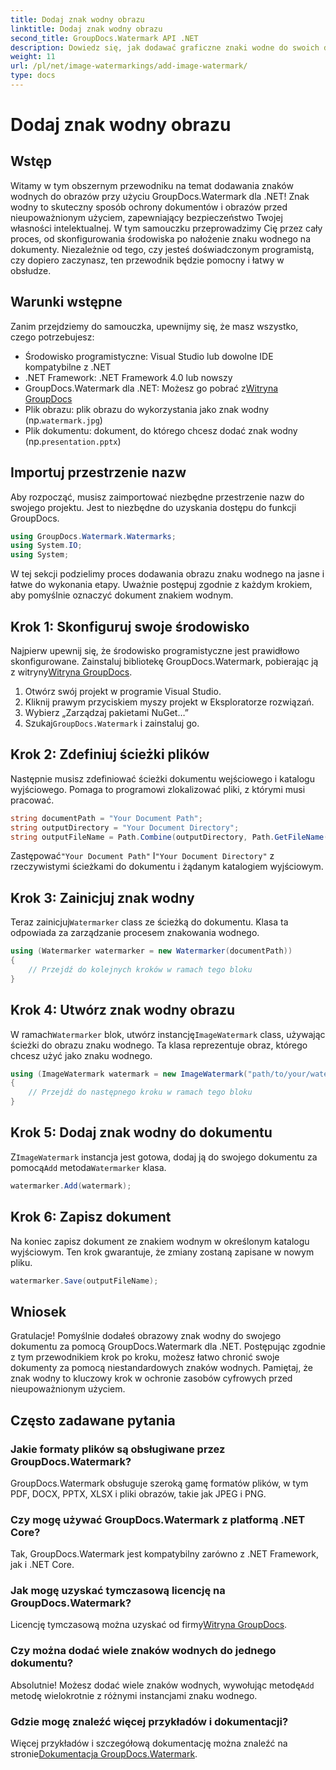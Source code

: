```yaml
---
title: Dodaj znak wodny obrazu
linktitle: Dodaj znak wodny obrazu
second_title: GroupDocs.Watermark API .NET
description: Dowiedz się, jak dodawać graficzne znaki wodne do swoich dokumentów za pomocą GroupDocs.Watermark dla platformy .NET, korzystając ze szczegółowego samouczka krok po kroku.
weight: 11
url: /pl/net/image-watermarkings/add-image-watermark/
type: docs
---
```

# Dodaj znak wodny obrazu

## Wstęp
Witamy w tym obszernym przewodniku na temat dodawania znaków wodnych do obrazów przy użyciu GroupDocs.Watermark dla .NET! Znak wodny to skuteczny sposób ochrony dokumentów i obrazów przed nieupoważnionym użyciem, zapewniający bezpieczeństwo Twojej własności intelektualnej. W tym samouczku przeprowadzimy Cię przez cały proces, od skonfigurowania środowiska po nałożenie znaku wodnego na dokumenty. Niezależnie od tego, czy jesteś doświadczonym programistą, czy dopiero zaczynasz, ten przewodnik będzie pomocny i łatwy w obsłudze.
## Warunki wstępne
Zanim przejdziemy do samouczka, upewnijmy się, że masz wszystko, czego potrzebujesz:
- Środowisko programistyczne: Visual Studio lub dowolne IDE kompatybilne z .NET
- .NET Framework: .NET Framework 4.0 lub nowszy
-  GroupDocs.Watermark dla .NET: Możesz go pobrać z[Witryna GroupDocs](https://releases.groupdocs.com/Watermark/net/)
-  Plik obrazu: plik obrazu do wykorzystania jako znak wodny (np.`watermark.jpg`)
- Plik dokumentu: dokument, do którego chcesz dodać znak wodny (np.`presentation.pptx`)
## Importuj przestrzenie nazw
Aby rozpocząć, musisz zaimportować niezbędne przestrzenie nazw do swojego projektu. Jest to niezbędne do uzyskania dostępu do funkcji GroupDocs.
```csharp
using GroupDocs.Watermark.Watermarks;
using System.IO;
using System;
```
W tej sekcji podzielimy proces dodawania obrazu znaku wodnego na jasne i łatwe do wykonania etapy. Uważnie postępuj zgodnie z każdym krokiem, aby pomyślnie oznaczyć dokument znakiem wodnym.
## Krok 1: Skonfiguruj swoje środowisko
 Najpierw upewnij się, że środowisko programistyczne jest prawidłowo skonfigurowane. Zainstaluj bibliotekę GroupDocs.Watermark, pobierając ją z witryny[Witryna GroupDocs](https://releases.groupdocs.com/Watermark/net/).
1. Otwórz swój projekt w programie Visual Studio.
2. Kliknij prawym przyciskiem myszy projekt w Eksploratorze rozwiązań.
3. Wybierz „Zarządzaj pakietami NuGet…”
4.  Szukaj`GroupDocs.Watermark` i zainstaluj go.
## Krok 2: Zdefiniuj ścieżki plików
Następnie musisz zdefiniować ścieżki dokumentu wejściowego i katalogu wyjściowego. Pomaga to programowi zlokalizować pliki, z którymi musi pracować.
```csharp
string documentPath = "Your Document Path";
string outputDirectory = "Your Document Directory";
string outputFileName = Path.Combine(outputDirectory, Path.GetFileName(documentPath));
```
 Zastępować`"Your Document Path"` I`"Your Document Directory"` z rzeczywistymi ścieżkami do dokumentu i żądanym katalogiem wyjściowym.
## Krok 3: Zainicjuj znak wodny
Teraz zainicjuj`Watermarker` class ze ścieżką do dokumentu. Klasa ta odpowiada za zarządzanie procesem znakowania wodnego.
```csharp
using (Watermarker watermarker = new Watermarker(documentPath))
{
    // Przejdź do kolejnych kroków w ramach tego bloku
}
```
## Krok 4: Utwórz znak wodny obrazu
 W ramach`Watermarker` blok, utwórz instancję`ImageWatermark` class, używając ścieżki do obrazu znaku wodnego. Ta klasa reprezentuje obraz, którego chcesz użyć jako znaku wodnego.
```csharp
using (ImageWatermark watermark = new ImageWatermark("path/to/your/watermark.jpg"))
{
    // Przejdź do następnego kroku w ramach tego bloku
}
```
## Krok 5: Dodaj znak wodny do dokumentu
 Z`ImageWatermark` instancja jest gotowa, dodaj ją do swojego dokumentu za pomocą`Add` metoda`Watermarker` klasa.
```csharp
watermarker.Add(watermark);
```
## Krok 6: Zapisz dokument
Na koniec zapisz dokument ze znakiem wodnym w określonym katalogu wyjściowym. Ten krok gwarantuje, że zmiany zostaną zapisane w nowym pliku.
```csharp
watermarker.Save(outputFileName);
```
## Wniosek
Gratulacje! Pomyślnie dodałeś obrazowy znak wodny do swojego dokumentu za pomocą GroupDocs.Watermark dla .NET. Postępując zgodnie z tym przewodnikiem krok po kroku, możesz łatwo chronić swoje dokumenty za pomocą niestandardowych znaków wodnych. Pamiętaj, że znak wodny to kluczowy krok w ochronie zasobów cyfrowych przed nieupoważnionym użyciem.

## Często zadawane pytania
### Jakie formaty plików są obsługiwane przez GroupDocs.Watermark?
GroupDocs.Watermark obsługuje szeroką gamę formatów plików, w tym PDF, DOCX, PPTX, XLSX i pliki obrazów, takie jak JPEG i PNG.
### Czy mogę używać GroupDocs.Watermark z platformą .NET Core?
Tak, GroupDocs.Watermark jest kompatybilny zarówno z .NET Framework, jak i .NET Core.
### Jak mogę uzyskać tymczasową licencję na GroupDocs.Watermark?
 Licencję tymczasową można uzyskać od firmy[Witryna GroupDocs](https://purchase.groupdocs.com/temporary-license/).
### Czy można dodać wiele znaków wodnych do jednego dokumentu?
 Absolutnie! Możesz dodać wiele znaków wodnych, wywołując metodę`Add` metodę wielokrotnie z różnymi instancjami znaku wodnego.
### Gdzie mogę znaleźć więcej przykładów i dokumentacji?
 Więcej przykładów i szczegółową dokumentację można znaleźć na stronie[Dokumentacja GroupDocs.Watermark](https://tutorials.groupdocs.com/Watermark/net/).